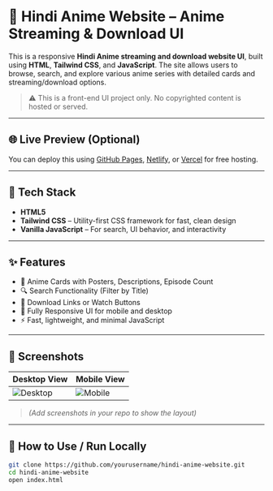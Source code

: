 # 🎌 Hindi Anime Website – Anime Streaming & Download UI

This is a responsive **Hindi Anime streaming and download website UI**, built using **HTML**, **Tailwind CSS**, and **JavaScript**. The site allows users to browse, search, and explore various anime series with detailed cards and streaming/download options.

> ⚠️ This is a front-end UI project only. No copyrighted content is hosted or served.

---

## 🌐 Live Preview (Optional)

You can deploy this using [GitHub Pages](https://pages.github.com/), [Netlify](https://netlify.com/), or [Vercel](https://vercel.com/) for free hosting.

---

## 🧰 Tech Stack

- **HTML5**
- **Tailwind CSS** – Utility-first CSS framework for fast, clean design
- **Vanilla JavaScript** – For search, UI behavior, and interactivity

---

## ✨ Features

- 🎴 Anime Cards with Posters, Descriptions, Episode Count
- 🔍 Search Functionality (Filter by Title)
- 📂 Download Links or Watch Buttons
- 📱 Fully Responsive UI for mobile and desktop
- ⚡ Fast, lightweight, and minimal JavaScript

---

## 📸 Screenshots

| Desktop View | Mobile View |
|--------------|-------------|
| ![Desktop](screenshot-desktop.png) | ![Mobile](screenshot-mobile.png) |

> *(Add screenshots in your repo to show the layout)*

---

## 🚀 How to Use / Run Locally

```bash
git clone https://github.com/yourusername/hindi-anime-website.git
cd hindi-anime-website
open index.html
